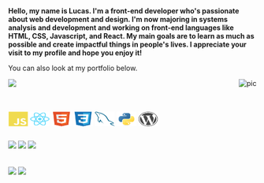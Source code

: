 ##

<div>
  <p><strong>Hello, my name is Lucas. I'm a front-end developer who's passionate about web development and design. I'm now majoring in systems analysis and development and working on front-end languages like HTML, CSS, Javascript, and React. My main goals are to learn as much as possible and create impactful things in people's lives. I appreciate your visit to my profile and hope you enjoy it!</strong></p>
  <p>You can also look at my portfolio below.</p>
  <p><img align="right" alt="pic" src="https://gist.githubusercontent.com/theAdityaNVS/f5b585d1082da2dffffea32434f37956/raw/7f9552d0a179b4f84059259fa878199e369b069c/GitHub-logo.gif"></p>
  <p><a href="https://lucastristaooo.github.io/Portifolio" target="_blank"><img src="https://img.shields.io/badge/website-000000?style=for-the-badge&logo=About.me&logoColor=white" target="_blank"></a></p>
<div>
   
## 

<div style="display: inline_block"><br>
  <img align="center" alt="Js" height="30" width="40" src="https://raw.githubusercontent.com/devicons/devicon/master/icons/javascript/javascript-plain.svg">
  <img align="center" alt="React" height="30" width="40" src="https://raw.githubusercontent.com/devicons/devicon/master/icons/react/react-original.svg">
  <img align="center" alt="HTML" height="30" width="40" src="https://raw.githubusercontent.com/devicons/devicon/master/icons/html5/html5-original.svg">
  <img align="center" alt="CSS" height="30" width="40" src="https://raw.githubusercontent.com/devicons/devicon/master/icons/css3/css3-original.svg">
  <img align="center" alt="MySQL" height="30" width="40" src="https://raw.githubusercontent.com/devicons/devicon/master/icons/mysql/mysql-original.svg">
  <img align="center" alt="Python" height="30" width="40" src="https://raw.githubusercontent.com/devicons/devicon/master/icons/python/python-original.svg">
  <img align="center" alt="C#" height="30" width="40" src="https://raw.githubusercontent.com/devicons/devicon/master/icons/wordpress/wordpress-plain.svg">
</div>

##

<div>
  <a href="mailto:lucasgabrieloliveiratristao1@hotmail.com" target="_blank"><img src="https://img.shields.io/badge/Microsoft_Outlook-0078D4?style=for-the-badge&logo=microsoft-outlook&logoColor=white" target="_blank"></a>
  <a href="mailto:lucasgabrieloliveiratristao1@gmail.com" target="_blank"><img src="https://img.shields.io/badge/-Gmail-%23333?style=for-the-badge&logo=gmail&logoColor=white" target="_blank"></a>
  <a href="https://www.linkedin.com/in/lucas-trist%C3%A3o-32b149245/" target="_blank"><img src="https://img.shields.io/badge/-LinkedIn-%230077B5?style=for-the-badge&logo=linkedin&logoColor=white" target="_blank"></a>
</div>


<div>
  <br><br><img height="160em" src="https://github-readme-stats.vercel.app/api?username=lucastristaooo&show_icons=false&theme=github_dark&include_all_commits=true&count_private=true">
  <img height="160em" src="https://github-readme-stats.vercel.app/api/top-langs/?username=lucastristaooo&theme=github_dark&layout=compact&langs_count=5">
</div>

